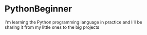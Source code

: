 # PythonBeginner
I'm learning the Python programming language in practice and I'll be sharing it from my little ones to the big projects
